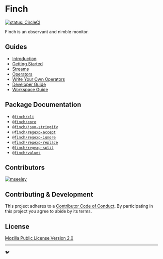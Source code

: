 # Finch

[![status: CircleCI](https://circleci.com/gh/mseeley/finch.svg?style=svg)](https://circleci.com/gh/mseeley/finch)

Finch is an observant and nimble monitor.

## Guides

- [Introduction](docs/Introduction.md)
- [Getting Started](docs/Getting%20Started.md)
- [Streams](docs/Streams.md)
- [Operators](docs/Operators.md)
- [Write Your Own Operators](docs/Write%20Your%20Own%20Operators.md)
- [Developer Guide](docs/Developer%20Guide.md)
- [Workspace Guide](docs/Workspace%20Guide.md)

## Package Documentation

- [`@finch/cli`](packages/cli/README.md)
- [`@finch/core`](packages/core/README.md)
- [`@finch/json-stringify`](packages/json-stringify/README.md)
- [`@finch/regexp-accept`](packages/regexp-accept/README.md)
- [`@finch/regexp-ignore`](packages/regexp-ignore/README.md)
- [`@finch/regexp-replace`](packages/regexp-replace/README.md)
- [`@finch/regexp-split`](packages/regexp-split/README.md)
- [`@finch/values`](packages/values/README.md)

## Contributors

[![mseeley](https://avatars0.githubusercontent.com/u/30019?s=40)](https://github.com/mseeley)

## Contributing & Development

This project adheres to a [Contributor Code of Conduct](CODE_OF_CONDUCT.md). By participating in this project you agree to abide by its terms.

## License

[Mozilla Public License Version 2.0](https://github.com/mseeley/finch/blob/master/LICENSE)

---

:bird:
